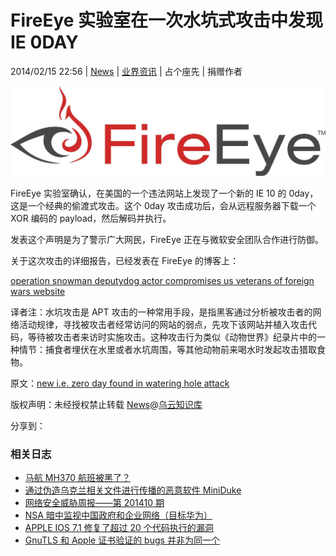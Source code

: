 # FireEye 实验室在一次水坑式攻击中发现 IE 0DAY

2014/02/15 22:56 | [News](http://drops.wooyun.org/author/news "由 News 发布") | [业界资讯](http://drops.wooyun.org/category/news "查看 业界资讯 中的全部文章") | 占个座先 | 捐赠作者

![enter image description here](img/img1_u26_png.jpg)

FireEye 实验室确认，在美国的一个违法网站上发现了一个新的 IE 10 的 0day，这是一个经典的偷渡式攻击。这个 0day 攻击成功后，会从远程服务器下载一个 XOR 编码的 payload，然后解码并执行。

发表这个声明是为了警示广大网民，FireEye 正在与微软安全团队合作进行防御。

关于这次攻击的详细报告，已经发表在 FireEye 的博客上：

[operation snowman deputydog actor compromises us veterans of foreign wars website](http://www.fireeye.com/blog/technical/cyber-exploits/2014/02/operation-snowman-deputydog-actor-compromises-us-veterans-of-foreign-wars-website.html)

译者注：水坑攻击是 APT 攻击的一种常用手段，是指黑客通过分析被攻击者的网络活动规律，寻找被攻击者经常访问的网站的弱点，先攻下该网站并植入攻击代码，等待被攻击者来访时实施攻击。这种攻击行为类似《动物世界》纪录片中的一种情节：捕食者埋伏在水里或者水坑周围，等其他动物前来喝水时发起攻击猎取食物。

原文：[new i.e. zero day found in watering hole attack](http://www.fireeye.com/blog/technical/cyber-exploits/2014/02/new-ie-zero-day-found-in-watering-hole-attack-2.html)

版权声明：未经授权禁止转载 [News](http://drops.wooyun.org/author/news "由 News 发布")@[乌云知识库](http://drops.wooyun.org)

分享到：

### 相关日志

*   [马航 MH370 航班被黑了？](http://drops.wooyun.org/news/1202)
*   [通过伪造乌克兰相关文件进行传播的恶意软件 MiniDuke](http://drops.wooyun.org/news/1373)
*   [网络安全威胁周报——第 201410 期](http://drops.wooyun.org/news/1034)
*   [NSA 暗中监视中国政府和企业网络（目标华为）](http://drops.wooyun.org/news/1289)
*   [APPLE IOS 7.1 修复了超过 20 个代码执行的漏洞](http://drops.wooyun.org/news/1057)
*   [GnuTLS 和 Apple 证书验证的 bugs 并非为同一个](http://drops.wooyun.org/news/1021)